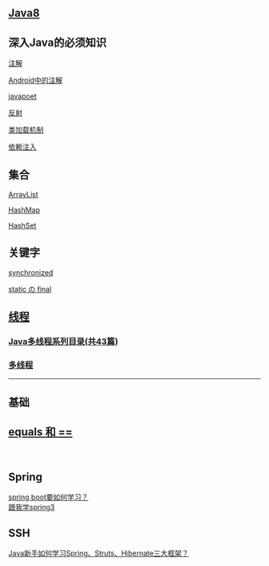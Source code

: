 ## [Java8](https://github.com/winterbe/java8-tutorial#default-methods-for-interfaces)

## 深入Java的必须知识
[注解](https://github.com/whyalwaysmea/LearningNotes/blob/master/Java/%E6%B3%A8%E8%A7%A3.md)

[Android中的注解](https://github.com/whyalwaysmea/LearningNotes/blob/master/Android/Android%E4%B8%AD%E7%9A%84%E6%B3%A8%E8%A7%A3.md)

[javapoet](https://github.com/whyalwaysmea/LearningNotes/blob/master/Java/JavaPoet.md)

[反射](https://github.com/whyalwaysmea/LearningNotes/blob/master/Java/%E5%8F%8D%E5%B0%84.md)

[类加载机制](http://www.jianshu.com/p/b6547abd0706?utm_source=desktop&utm_medium=timeline)

[依赖注入](http://www.itdadao.com/articles/c15a632075p0.html)

## 集合
[ArrayList](http://www.jianshu.com/p/085a5ba2aca8)

[HashMap](https://github.com/whyalwaysmea/LearningNotes/blob/master/Java/HashMap.md)

[HashSet]()

## 关键字
[synchronized](https://github.com/whyalwaysmea/LearningNotes/blob/master/Java/synchronized.md)

[static の final](https://github.com/whyalwaysmea/LearningNotes/blob/master/Java/static%E3%81%AEfinal.md)

## [线程](https://github.com/whyalwaysmea/LearningNotes/blob/master/Java/%E5%AD%90%E7%BA%BF%E7%A8%8B%E3%81%AE%E7%BA%BF%E7%A8%8B%E6%B1%A0.md)

### [Java多线程系列目录(共43篇)](http://www.cnblogs.com/skywang12345/p/java_threads_category.html)   

### [多线程](http://www.jianshu.com/nb/12118685)


-----

## 基础

[equals 和 ==](https://androidzzt.github.io/2017/03/28/Android-%E9%9D%A2%E8%AF%95%E5%87%86%E5%A4%87%E4%B9%8B%E3%80%8Cequals-%E5%92%8C-%E3%80%8D/)
 
 
-----
 
## Spring 
[spring boot要如何学习？](https://www.zhihu.com/question/53729800)  
[跟我学spring3](http://jinnianshilongnian.iteye.com/blog/1482071)

## SSH 
[Java新手如何学习Spring、Struts、Hibernate三大框架？](https://www.zhihu.com/question/21142149)
